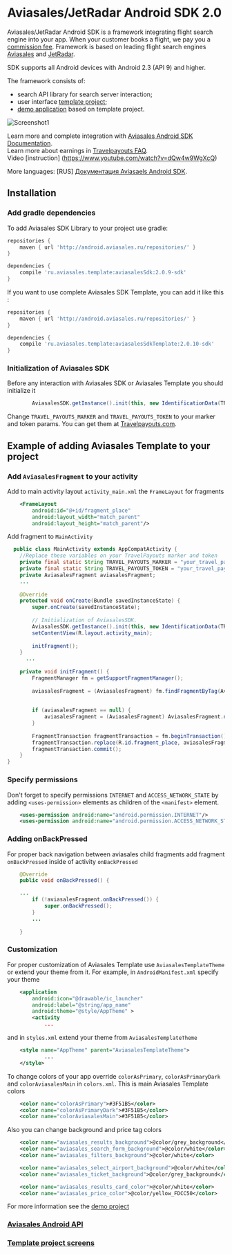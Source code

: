 Aviasales/JetRadar Android SDK 2.0
=================

Aviasales/JetRadar Android SDK is a framework integrating flight search engine into your app. When your customer books a flight, we pay you a [commission fee](https://www.travelpayouts.com). Framework is based on leading flight search engines [Aviasales](http://www.aviasales.ru) and [JetRadar](http://www.jetradar.com).

SDK supports all Android devices with Android 2.3 (API 9) and higher.

The framework consists of:
* search API library for search server interaction;
* user interface [template project](https://github.com/KosyanMedia/Aviasales-Android-SDK/wiki/Template-project-screens);
* [demo application](https://github.com/KosyanMedia/Aviasales-Android-SDK/tree/master/simple_demo) based on template project.

![][1]

Learn more and complete integration with [Aviasales Android SDK Documentation](https://github.com/KosyanMedia/Aviasales-Android-SDK/wiki/Aviasales-Android-SDK-API-documentation).
<br>Learn more about earnings in [Travelpayouts FAQ](https://support.travelpayouts.com/hc/en-us/articles/203955613-Commission-and-payments).
<br>Video [instruction] (https://www.youtube.com/watch?v=dQw4w9WgXcQ) 

More languages: [RUS] [Документация Aviasaels Android SDK](https://github.com/KosyanMedia/Aviasales-Android-SDK/wiki/О-SDK).


## Installation

### Add gradle dependencies 

To add Aviasales SDK Library to your project use gradle:

```gradle
repositories {
    maven { url 'http://android.aviasales.ru/repositories/' }
}

dependencies {
    compile 'ru.aviasales.template:aviasalesSdk:2.0.9-sdk'
}
```

If you want to use complete Aviasales SDK Template, you can add it like this  :

```gradle
repositories {
    maven { url 'http://android.aviasales.ru/repositories/' }
}

dependencies {
    compile 'ru.aviasales.template:aviasalesSdkTemplate:2.0.10-sdk'
}
```

### Initialization of Aviasales SDK

Before any interaction with Aviasales SDK or Aviasales Template you should initialize it 
```java
  		AviasalesSDK.getInstance().init(this, new IdentificationData(TRAVEL_PAYOUTS_MARKER, TRAVEL_PAYOUTS_TOKEN)); 
```

Change `TRAVEL_PAYOUTS_MARKER` and `TRAVEL_PAYOUTS_TOKEN` to your marker and token params. You can get them at [Travelpayouts.com](https://www.travelpayouts.com/developers/api).


## Example of adding Aviasales Template to your project 

### Add `AviasalesFragment` to your activity 

Add to main activity layout `activity_main.xml` the `FrameLayout` for fragments 

```xml
 	<FrameLayout
		android:id="@+id/fragment_place"
		android:layout_width="match_parent"
		android:layout_height="match_parent"/>
```

Add fragment to `MainActivity`

```java	
  public class MainActivity extends AppCompatActivity {
  	//Replace these variables on your TravelPayouts marker and token
  	private final static String TRAVEL_PAYOUTS_MARKER = "your_travel_payouts_marker";
	private final static String TRAVEL_PAYOUTS_TOKEN = "your_travel_payouts_token";
  	private AviasalesFragment aviasalesFragment;
    ...
  
  	@Override
  	protected void onCreate(Bundle savedInstanceState) {
  		super.onCreate(savedInstanceState);
  
   		// Initialization of AviasalesSDK. 
		AviasalesSDK.getInstance().init(this, new IdentificationData(TRAVEL_PAYOUTS_MARKER, TRAVEL_PAYOUTS_TOKEN));
  		setContentView(R.layout.activity_main);
     
  		initFragment();
 	}
      ...
  
  	private void initFragment() {
  		FragmentManager fm = getSupportFragmentManager();
  
  		aviasalesFragment = (AviasalesFragment) fm.findFragmentByTag(AviasalesFragment.TAG); // finding fragment by tag
  
  
  		if (aviasalesFragment == null) { 
  			aviasalesFragment = (AviasalesFragment) AviasalesFragment.newInstance();
  		}
  
  		FragmentTransaction fragmentTransaction = fm.beginTransaction(); // adding fragment to fragment manager
  		fragmentTransaction.replace(R.id.fragment_place, aviasalesFragment, AviasalesFragment.TAG);
  		fragmentTransaction.commit();
  	}
}
```

### Specify permissions

Don't forget to specify permissions `INTERNET` and `ACCESS_NETWORK_STATE` by adding `<uses-permission>` elements as children of the `<manifest>` element. 

```xml
	<uses-permission android:name="android.permission.INTERNET"/>
	<uses-permission android:name="android.permission.ACCESS_NETWORK_STATE"/>
```


### Adding onBackPressed 

For proper back navigation between aviasales child fragments add fragment `onBackPressed` inside of activity `onBackPressed` 

```java
	@Override
	public void onBackPressed() {

    ...
		if (!aviasalesFragment.onBackPressed()) {
			super.onBackPressed();
		}
		...
		
	}
```

### Customization

For proper customization of Aviasales Template use `AviasalesTemplateTheme` or extend your theme from it. For example, in `AndroidManifest.xml` specify your theme

```xml    
    <application
        android:icon="@drawable/ic_launcher"
        android:label="@string/app_name"
        android:theme="@style/AppTheme" >
        <activity
            ...
```

and in `styles.xml` extend your theme from `AviasalesTemplateTheme`

```xml
	<style name="AppTheme" parent="AviasalesTemplateTheme">
            ...
	</style>
```

To change colors of your app override `colorAsPrimary`, `colorAsPrimaryDark` and `colorAviasalesMain`  in `colors.xml`. This is main Aviasales Template colors

```xml
    <color name="colorAsPrimary">#3F51B5</color>
    <color name="colorAsPrimaryDark">#3F51B5</color>
    <color name="colorAviasalesMain">#3F51B5</color>
```

Also you can change background and price tag colors
```xml
	<color name="aviasales_results_background">@color/grey_background</color>
	<color name="aviasales_search_form_background">@color/white</color>
	<color name="aviasales_filters_background">@color/white</color>

	<color name="aviasales_select_airport_background">@color/white</color>
	<color name="aviasales_ticket_background">@color/grey_background</color>

	<color name="aviasales_results_card_color">@color/white</color>
	<color name="aviasales_price_color">@color/yellow_FDCC50</color>
```

For more information see the [demo project](https://github.com/KosyanMedia/Aviasales-Android-SDK/tree/master/simple_demo)

### [Aviasales Android API](https://github.com/KosyanMedia/Aviasales-Android-SDK/wiki/Aviasales-Android-SDK-API-documentation)
### [Template project screens](https://github.com/KosyanMedia/Aviasales-Android-SDK/wiki/Template-project-screens)


[1]: /screenshots/screen.gif "Screenshot1"
